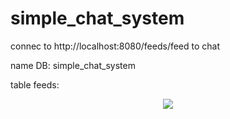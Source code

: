 # simple_chat_system
connec to http://localhost:8080/feeds/feed to chat

name DB: simple_chat_system

table feeds:

<div align="center">
    <img src="../image/table_feed.png"</img> 
</div>